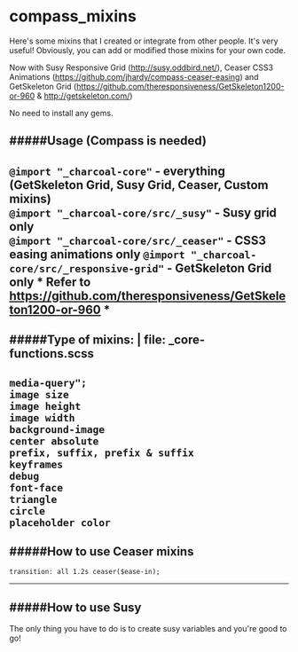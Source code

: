 compass_mixins
==============

Here's some mixins that I created or integrate from other people. It's very useful!
Obviously, you can add or modified those mixins for your own code.    

Now with Susy Responsive Grid (http://susy.oddbird.net/), Ceaser CSS3 Animations (https://github.com/jhardy/compass-ceaser-easing) and GetSkeleton Grid (https://github.com/theresponsiveness/GetSkeleton1200-or-960 & http://getskeleton.com/)    

No need to install any gems.

#####Usage (Compass is needed)
---
`@import "_charcoal-core"` - everything (GetSkeleton Grid, Susy Grid, Ceaser, Custom mixins)    
`@import "_charcoal-core/src/_susy"` - Susy grid only    
`@import "_charcoal-core/src/_ceaser"` - CSS3 easing animations only
`@import "_charcoal-core/src/_responsive-grid"` - GetSkeleton Grid only * Refer to https://github.com/theresponsiveness/GetSkeleton1200-or-960 *    
---


#####Type of mixins: | file: _core-functions.scss
---
`media-query";`    
`image size`    
`image height`    
`image width`    
`background-image`    
`center absolute`    
`prefix, suffix, prefix & suffix`    
`keyframes`    
`debug`    
`font-face`    
`triangle`    
`circle`    
`placeholder color`    
---

#####How to use Ceaser mixins
---

`transition: all 1.2s ceaser($ease-in);`

---

#####How to use Susy
---

The only thing you have to do is to create susy variables and you're good to go!